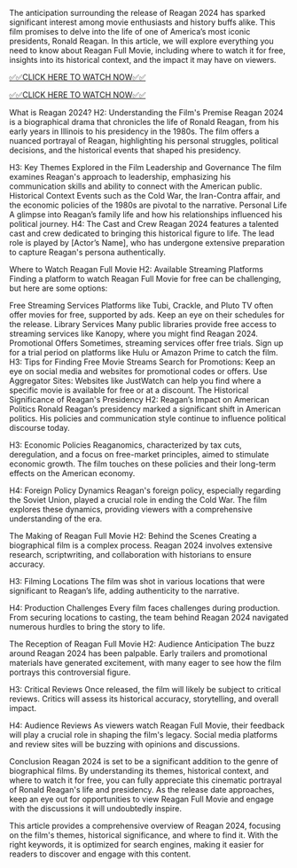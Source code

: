The anticipation surrounding the release of Reagan 2024 has sparked significant interest among movie enthusiasts and history buffs alike. This film promises to delve into the life of one of America’s most iconic presidents, Ronald Reagan. In this article, we will explore everything you need to know about Reagan Full Movie, including where to watch it for free, insights into its historical context, and the impact it may have on viewers.

[✅✅CLICK HERE TO WATCH NOW✅✅](https://freesingup.online/F)

[✅✅CLICK HERE TO WATCH NOW✅✅](https://freesingup.online/F)

What is Reagan 2024?
H2: Understanding the Film's Premise
Reagan 2024 is a biographical drama that chronicles the life of Ronald Reagan, from his early years in Illinois to his presidency in the 1980s. The film offers a nuanced portrayal of Reagan, highlighting his personal struggles, political decisions, and the historical events that shaped his presidency.

H3: Key Themes Explored in the Film
Leadership and Governance
The film examines Reagan's approach to leadership, emphasizing his communication skills and ability to connect with the American public.
Historical Context
Events such as the Cold War, the Iran-Contra affair, and the economic policies of the 1980s are pivotal to the narrative.
Personal Life
A glimpse into Reagan’s family life and how his relationships influenced his political journey.
H4: The Cast and Crew
Reagan 2024 features a talented cast and crew dedicated to bringing this historical figure to life. The lead role is played by [Actor’s Name], who has undergone extensive preparation to capture Reagan's persona authentically.

Where to Watch Reagan Full Movie
H2: Available Streaming Platforms
Finding a platform to watch Reagan Full Movie for free can be challenging, but here are some options:

Free Streaming Services
Platforms like Tubi, Crackle, and Pluto TV often offer movies for free, supported by ads. Keep an eye on their schedules for the release.
Library Services
Many public libraries provide free access to streaming services like Kanopy, where you might find Reagan 2024.
Promotional Offers
Sometimes, streaming services offer free trials. Sign up for a trial period on platforms like Hulu or Amazon Prime to catch the film.
H3: Tips for Finding Free Movie Streams
Search for Promotions: Keep an eye on social media and websites for promotional codes or offers.
Use Aggregator Sites: Websites like JustWatch can help you find where a specific movie is available for free or at a discount.
The Historical Significance of Reagan's Presidency
H2: Reagan’s Impact on American Politics
Ronald Reagan’s presidency marked a significant shift in American politics. His policies and communication style continue to influence political discourse today.

H3: Economic Policies
Reaganomics, characterized by tax cuts, deregulation, and a focus on free-market principles, aimed to stimulate economic growth. The film touches on these policies and their long-term effects on the American economy.

H4: Foreign Policy Dynamics
Reagan's foreign policy, especially regarding the Soviet Union, played a crucial role in ending the Cold War. The film explores these dynamics, providing viewers with a comprehensive understanding of the era.

The Making of Reagan Full Movie
H2: Behind the Scenes
Creating a biographical film is a complex process. Reagan 2024 involves extensive research, scriptwriting, and collaboration with historians to ensure accuracy.

H3: Filming Locations
The film was shot in various locations that were significant to Reagan’s life, adding authenticity to the narrative.

H4: Production Challenges
Every film faces challenges during production. From securing locations to casting, the team behind Reagan 2024 navigated numerous hurdles to bring the story to life.

The Reception of Reagan Full Movie
H2: Audience Anticipation
The buzz around Reagan 2024 has been palpable. Early trailers and promotional materials have generated excitement, with many eager to see how the film portrays this controversial figure.

H3: Critical Reviews
Once released, the film will likely be subject to critical reviews. Critics will assess its historical accuracy, storytelling, and overall impact.

H4: Audience Reviews
As viewers watch Reagan Full Movie, their feedback will play a crucial role in shaping the film's legacy. Social media platforms and review sites will be buzzing with opinions and discussions.

Conclusion
Reagan 2024 is set to be a significant addition to the genre of biographical films. By understanding its themes, historical context, and where to watch it for free, you can fully appreciate this cinematic portrayal of Ronald Reagan's life and presidency. As the release date approaches, keep an eye out for opportunities to view Reagan Full Movie and engage with the discussions it will undoubtedly inspire.

This article provides a comprehensive overview of Reagan 2024, focusing on the film's themes, historical significance, and where to find it. With the right keywords, it is optimized for search engines, making it easier for readers to discover and engage with this content.
